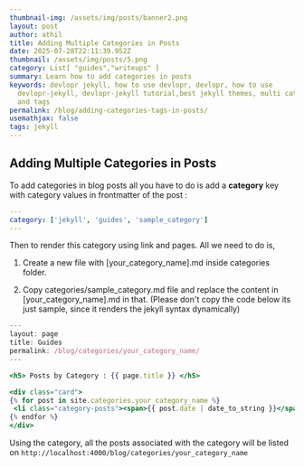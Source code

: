 ```yaml
---
thumbnail-img: /assets/img/posts/banner2.png
layout: post
author: athil
title: Adding Multiple Categories in Posts
date: 2025-07-28T22:11:39.952Z
thumbnail: /assets/img/posts/5.png
category: List[ "guides","writeups" ]
summary: Learn how to add categories in posts
keywords: devlopr jekyll, how to use devlopr, devlopr, how to use
  devlopr-jekyll, devlopr-jekyll tutorial,best jekyll themes, multi categories
  and tags
permalink: /blog/adding-categories-tags-in-posts/
usemathjax: false
tags: jekyll
---
```


## Adding Multiple Categories in Posts

To add categories in blog posts all you have to do is add a **category** key with category values in frontmatter of the post :

```yml
---
category: ['jekyll', 'guides', 'sample_category']
---
```

Then to render this category using link and pages. All we need to do is,

1. Create a new file with [your_category_name].md inside categories folder.

2. Copy categories/sample_category.md file and replace the content in [your_category_name].md in that. (Please don't copy the code below its just sample, since it renders the jekyll syntax dynamically)

```jsx
---
layout: page
title: Guides
permalink: /blog/categories/your_category_name/
---

<h5> Posts by Category : {{ page.title }} </h5>

<div class="card">
{% for post in site.categories.your_category_name %}
 <li class="category-posts"><span>{{ post.date | date_to_string }}</span> &nbsp; <a href="{{ post.url }}">{{ post.title }}</a></li>
{% endfor %}
</div>
```

Using the category, all the posts associated with the category will be listed on
`http://localhost:4000/blog/categories/your_category_name`